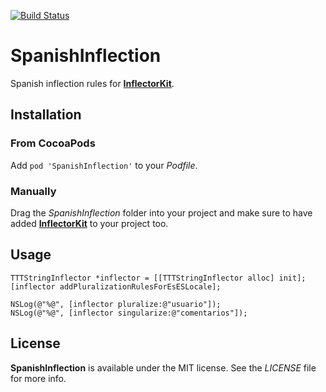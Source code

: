 [![Build Status](https://travis-ci.org/hectr/SpanishInflection.svg)](https://travis-ci.org/hectr/SpanishInflection)

# SpanishInflection

Spanish inflection rules for **[InflectorKit](https://www.github.com/mattt/InflectorKit)**.

## Installation

### From CocoaPods

Add `pod 'SpanishInflection'` to your *Podfile*.

### Manually

Drag the *SpanishInflection* folder into your project and make sure to have added **[InflectorKit](https://www.github.com/mattt/InflectorKit)** to your project too.

## Usage

```objc
TTTStringInflector *inflector = [[TTTStringInflector alloc] init];
[inflector addPluralizationRulesForEsESLocale];

NSLog(@"%@", [inflector pluralize:@"usuario"]);
NSLog(@"%@", [inflector singularize:@"comentarios"]);
```

## License

**SpanishInflection** is available under the MIT license. See the *LICENSE* file for more info.
